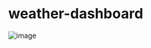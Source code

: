 # weather-dashboard
![image](https://github.com/VarshaNachiyar14/weather-dashboard/assets/160300056/9f5013a7-926e-40ab-8880-67542b4ef0b0)

